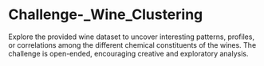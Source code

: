 # Challenge-_Wine_Clustering
Explore the provided wine dataset to uncover interesting patterns, profiles, or correlations among the different chemical constituents of the wines. The challenge is open-ended, encouraging creative and exploratory analysis.
